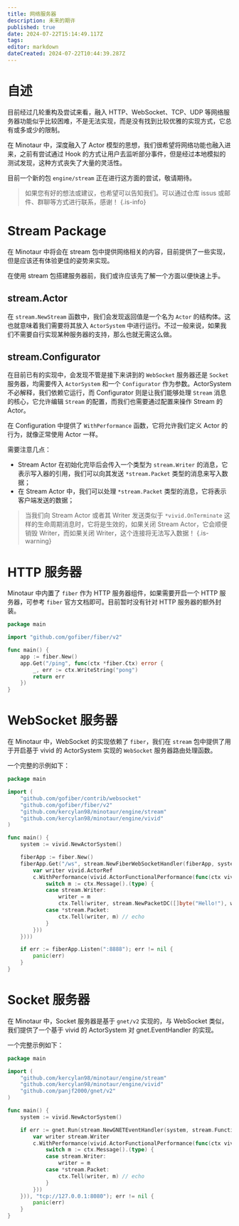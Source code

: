 ```yaml
---
title: 网络服务器
description: 未来的期许
published: true
date: 2024-07-22T15:14:49.117Z
tags: 
editor: markdown
dateCreated: 2024-07-22T10:44:39.287Z
---
```


# 自述

目前经过几轮重构及尝试来看，融入 HTTP、WebSocket、TCP、UDP 等网络服务器功能似乎比较困难，不是无法实现，而是没有找到比较优雅的实现方式，它总有或多或少的限制。

在 Minotaur 中，深度融入了 Actor 模型的思想，我们很希望将网络功能也融入进来，之前有尝试通过 Hook 的方式让用户去监听部分事件，但是经过本地模拟的测试发现，这种方式丧失了大量的灵活性。

目前一个新的包 `engine/stream` 正在进行这方面的尝试，敬请期待。

> 如果您有好的想法或建议，也希望可以告知我们。可以通过仓库 issus 或邮件、群聊等方式进行联系，感谢！
{.is-info}

# Stream Package

在 Minotaur 中将会在 stream 包中提供网络相关的内容，目前提供了一些实现，但是应该还有体验更佳的姿势来实现。

在使用 stream 包搭建服务器前，我们或许应该先了解一个方面以便快速上手。

## stream.Actor

在 `stream.NewStream` 函数中，我们会发现返回值是一个名为 `Actor` 的结构体。这也就意味着我们需要将其放入 `ActorSystem` 中进行运行。不过一般来说，如果我们不需要自行实现某种服务器的支持，那么也就无需这么做。

## stream.Configurator

在目前已有的实现中，会发现不管是接下来讲到的 `WebSocket` 服务器还是 `Socket` 服务器，均需要传入 `ActorSystem` 和一个 `Configurator` 作为参数。ActorSystem 不必解释，我们依赖它运行，而 Configurator 则是让我们能够处理 `Stream` 消息的核心，它允许编辑 `Stream` 的配置，而我们也需要通过配置来操作 Stream 的 Actor。

在 Configuration 中提供了 `WithPerformance` 函数，它将允许我们定义 Actor 的行为，就像正常使用 Actor 一样。

需要注意几点：
- Stream Actor 在初始化完毕后会传入一个类型为 `stream.Writer` 的消息，它表示写入器的引用，我们可以向其发送 `*stream.Packet` 类型的消息来写入数据；
- 在 Stream Actor 中，我们可以处理 `*stream.Packet` 类型的消息，它将表示客户端发送的数据；

> 当我们向 Stream Actor 或者其 Writer 发送类似于 `*vivid.OnTerminate` 这样的生命周期消息时，它将是生效的，如果关闭 Stream Actor，它会顺便销毁 Writer，而如果关闭 Writer，这个连接将无法写入数据！
{.is-warning}



# HTTP 服务器

Minotaur 中内置了 `fiber` 作为 HTTP 服务器组件，如果需要开启一个 HTTP 服务器，可参考 `fiber` 官方文档即可。目前暂时没有针对 HTTP 服务器的额外封装。

```go
package main

import "github.com/gofiber/fiber/v2"

func main() {
	app := fiber.New()
	app.Get("/ping", func(ctx *fiber.Ctx) error {
		_, err := ctx.WriteString("pong")
		return err
	})
}
```

# WebSocket 服务器

在 Minotaur 中，WebSocket 的实现依赖了 `fiber`，我们在 `stream` 包中提供了用于开启基于 vivid 的 ActorSystem 实现的 `WebSocket` 服务器路由处理函数。

一个完整的示例如下：

```go 
package main

import (
	"github.com/gofiber/contrib/websocket"
	"github.com/gofiber/fiber/v2"
	"github.com/kercylan98/minotaur/engine/stream"
	"github.com/kercylan98/minotaur/engine/vivid"
)

func main() {
	system := vivid.NewActorSystem()

	fiberApp := fiber.New()
	fiberApp.Get("/ws", stream.NewFiberWebSocketHandler(fiberApp, system, stream.FunctionalConfigurator(func(c *stream.Configuration) {
		var writer vivid.ActorRef
		c.WithPerformance(vivid.ActorFunctionalPerformance(func(ctx vivid.ActorContext) {
			switch m := ctx.Message().(type) {
			case stream.Writer:
				writer = m
				ctx.Tell(writer, stream.NewPacketDC([]byte("Hello!"), websocket.TextMessage))
			case *stream.Packet:
				ctx.Tell(writer, m) // echo
			}
		}))
	})))

	if err := fiberApp.Listen(":8888"); err != nil {
		panic(err)
	}
}

```

# Socket 服务器
在 Minotaur 中，Socket 服务器是基于 `gnet/v2` 实现的，与 WebSocket 类似，我们提供了一个基于 vivid 的 ActorSystem 对 gnet.EventHandler 的实现。

一个完整示例如下：

```go
package main

import (
	"github.com/kercylan98/minotaur/engine/stream"
	"github.com/kercylan98/minotaur/engine/vivid"
	"github.com/panjf2000/gnet/v2"
)

func main() {
	system := vivid.NewActorSystem()

	if err := gnet.Run(stream.NewGNETEventHandler(system, stream.FunctionalConfigurator(func(c *stream.Configuration) {
		var writer stream.Writer
		c.WithPerformance(vivid.ActorFunctionalPerformance(func(ctx vivid.ActorContext) {
			switch m := ctx.Message().(type) {
			case stream.Writer:
				writer = m
			case *stream.Packet:
				ctx.Tell(writer, m) // echo
			}
		}))
	})), "tcp://127.0.0.1:8080"); err != nil {
		panic(err)
	}
}

```